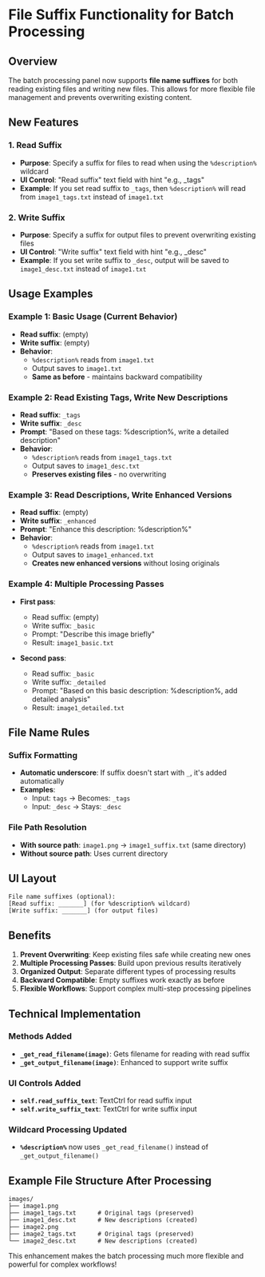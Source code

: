 # File Suffix Functionality for Batch Processing

## Overview

The batch processing panel now supports **file name suffixes** for both reading existing files and writing new files. This allows for more flexible file management and prevents overwriting existing content.

## New Features

### 1. Read Suffix
- **Purpose**: Specify a suffix for files to read when using the `%description%` wildcard
- **UI Control**: "Read suffix" text field with hint "e.g., _tags"
- **Example**: If you set read suffix to `_tags`, then `%description%` will read from `image1_tags.txt` instead of `image1.txt`

### 2. Write Suffix  
- **Purpose**: Specify a suffix for output files to prevent overwriting existing files
- **UI Control**: "Write suffix" text field with hint "e.g., _desc"
- **Example**: If you set write suffix to `_desc`, output will be saved to `image1_desc.txt` instead of `image1.txt`

## Usage Examples

### Example 1: Basic Usage (Current Behavior)
- **Read suffix**: (empty)
- **Write suffix**: (empty)
- **Behavior**: 
  - `%description%` reads from `image1.txt`
  - Output saves to `image1.txt`
  - **Same as before** - maintains backward compatibility

### Example 2: Read Existing Tags, Write New Descriptions
- **Read suffix**: `_tags`
- **Write suffix**: `_desc`
- **Prompt**: "Based on these tags: %description%, write a detailed description"
- **Behavior**:
  - `%description%` reads from `image1_tags.txt`
  - Output saves to `image1_desc.txt`
  - **Preserves existing files** - no overwriting

### Example 3: Read Descriptions, Write Enhanced Versions
- **Read suffix**: (empty)
- **Write suffix**: `_enhanced`
- **Prompt**: "Enhance this description: %description%"
- **Behavior**:
  - `%description%` reads from `image1.txt`
  - Output saves to `image1_enhanced.txt`
  - **Creates new enhanced versions** without losing originals

### Example 4: Multiple Processing Passes
- **First pass**:
  - Read suffix: (empty)
  - Write suffix: `_basic`
  - Prompt: "Describe this image briefly"
  - Result: `image1_basic.txt`

- **Second pass**:
  - Read suffix: `_basic`
  - Write suffix: `_detailed`  
  - Prompt: "Based on this basic description: %description%, add detailed analysis"
  - Result: `image1_detailed.txt`

## File Name Rules

### Suffix Formatting
- **Automatic underscore**: If suffix doesn't start with `_`, it's added automatically
- **Examples**:
  - Input: `tags` → Becomes: `_tags`
  - Input: `_desc` → Stays: `_desc`

### File Path Resolution
- **With source path**: `image1.png` → `image1_suffix.txt` (same directory)
- **Without source path**: Uses current directory

## UI Layout

```
File name suffixes (optional):
[Read suffix: _______] (for %description% wildcard)
[Write suffix: _______] (for output files)
```

## Benefits

1. **Prevent Overwriting**: Keep existing files safe while creating new ones
2. **Multiple Processing Passes**: Build upon previous results iteratively  
3. **Organized Output**: Separate different types of processing results
4. **Backward Compatible**: Empty suffixes work exactly as before
5. **Flexible Workflows**: Support complex multi-step processing pipelines

## Technical Implementation

### Methods Added
- **`_get_read_filename(image)`**: Gets filename for reading with read suffix
- **`_get_output_filename(image)`**: Enhanced to support write suffix  

### UI Controls Added
- **`self.read_suffix_text`**: TextCtrl for read suffix input
- **`self.write_suffix_text`**: TextCtrl for write suffix input

### Wildcard Processing Updated
- **`%description%`** now uses `_get_read_filename()` instead of `_get_output_filename()`

## Example File Structure After Processing

```
images/
├── image1.png
├── image1_tags.txt      # Original tags (preserved)
├── image1_desc.txt      # New descriptions (created)
├── image2.png
├── image2_tags.txt      # Original tags (preserved)  
└── image2_desc.txt      # New descriptions (created)
```

This enhancement makes the batch processing much more flexible and powerful for complex workflows!
